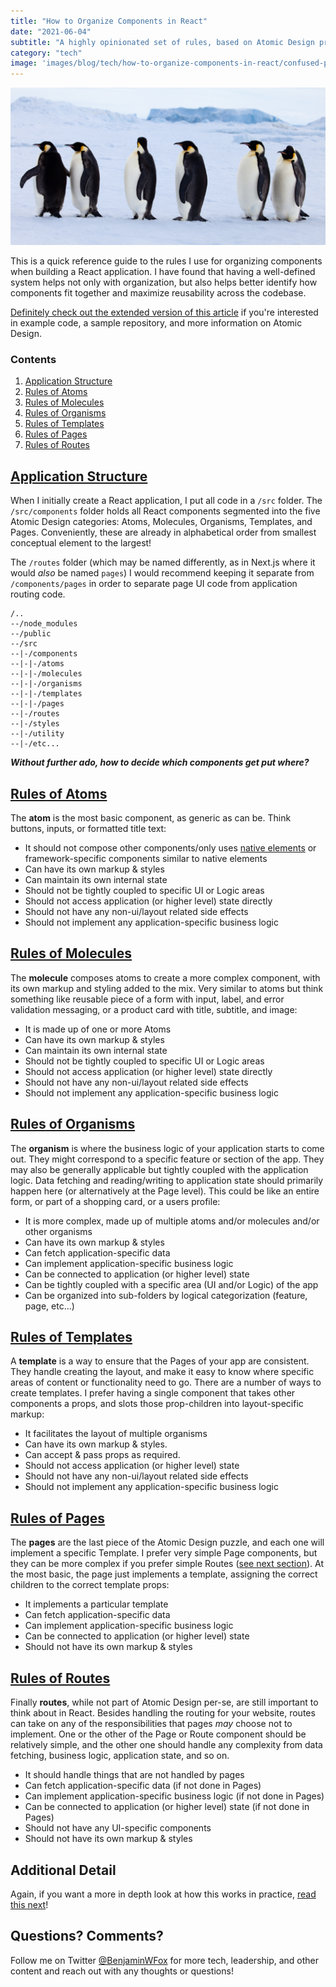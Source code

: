```yaml
---
title: "How to Organize Components in React"
date: "2021-06-04"
subtitle: "A highly opinionated set of rules, based on Atomic Design principles, to make sure you're components stay organized."
category: "tech"
image: 'images/blog/tech/how-to-organize-components-in-react/confused-penguins.jpg'
---
```


![Confused Penguins. Where did the component go?!](/public/images/blog/tech/how-to-organize-components-in-react/confused-penguins.jpg)

This is a quick reference guide to the rules I use for organizing components when building a React application. I have found that having a well-defined system helps not only with organization, but also helps better identify how components fit together and maximize reusability across the codebase.

[Definitely check out the extended version of this article](/blog/tech/atomic-design-for-developers) if you're interested in example code, a sample repository, and more information on Atomic Design.

### Contents

1. [Application Structure](#application-structure)
1. [Rules of Atoms](#rules-of-atoms)
1. [Rules of Molecules](#rules-of-molecules)
1. [Rules of Organisms](#rules-of-organisms)
1. [Rules of Templates](#rules-of-templates)
1. [Rules of Pages](#rules-of-pages)
1. [Rules of Routes](#rules-of-routes)

## [Application Structure](#application-structure)

When I initially create a React application, I put all code in a `/src` folder. The `/src/components` folder holds all React components segmented into the five Atomic Design categories: Atoms, Molecules, Organisms, Templates, and Pages. Conveniently, these are already in alphabetical order from smallest conceptual element to the largest!

The `/routes` folder (which may be named differently, as in Next.js where it would *also* be named `pages`) I would recommend keeping it separate from `/components/pages` in order to separate page UI code from application routing code.

```text
/..
--/node_modules
--/public
--/src
--|-/components
--|-|-/atoms
--|-|-/molecules
--|-|-/organisms
--|-|-/templates
--|-|-/pages
--|-/routes
--|-/styles
--|-/utility
--|-/etc...
```

***Without further ado, how to decide which components get put where?***

## [Rules of Atoms](#rules-of-atoms)
The **atom** is the most basic component, as generic as can be. Think buttons, inputs, or formatted title text:

- It should not compose other components/only uses [native elements](https://developer.mozilla.org/en-US/docs/Web/HTML/Element) or framework-specific components similar to native elements
- Can have its own markup & styles 
- Can maintain its own internal state
- Should not be tightly coupled to specific UI or Logic areas
- Should not access application (or higher level) state directly
- Should not have any non-ui/layout related side effects
- Should not implement any application-specific business logic

## [Rules of Molecules](#rules-of-molecules)
The **molecule** composes atoms to create a more complex component, with its own markup and styling added to the mix. Very similar to atoms but think something like reusable piece of a form with input, label, and error validation messaging, or a product card with title, subtitle, and image:

- It is made up of one or more Atoms
- Can have its own markup & styles
- Can maintain its own internal state
- Should not be tightly coupled to specific UI or Logic areas
- Should not access application (or higher level) state directly
- Should not have any non-ui/layout related side effects
- Should not implement any application-specific business logic

## [Rules of Organisms](#rules-of-organisms)
The **organism** is where the business logic of your application starts to come out. They might correspond to a specific feature or section of the app. They may also be generally applicable but tightly coupled with the application logic. Data fetching and reading/writing to application state should primarily happen here (or alternatively at the Page level). This could be like an entire form, or part of a shopping card, or a users profile:

- It is more complex, made up of multiple atoms and/or molecules and/or other organisms
- Can have its own markup & styles
- Can fetch application-specific data
- Can implement application-specific business logic
- Can be connected to application (or higher level) state
- Can be tightly coupled with a specific area (UI and/or Logic) of the app
- Can be organized into sub-folders by logical categorization (feature, page, etc...)

## [Rules of Templates](#rules-of-templates)
A **template** is a way to ensure that the Pages of your app are consistent. They handle creating the layout, and make it easy to know where specific areas of content or functionality need to go. There are a number of ways to create templates. I prefer having a single component that takes other components a props, and slots those prop-children into layout-specific markup:

- It facilitates the layout of multiple organisms
- Can have its own markup & styles.
- Can accept & pass props as required.
- Should not access application (or higher level) state
- Should not have any non-ui/layout related side effects
- Should not implement any application-specific business logic

## [Rules of Pages](#rules-of-pages)
The **pages** are the last piece of the Atomic Design puzzle, and each one will implement a specific Template. I prefer very simple Page components, but they can be more complex if you prefer simple Routes ([see next section](#rules-of-routes)). At the most basic, the page just implements a template, assigning the correct children to the correct template props:

- It implements a particular template
- Can fetch application-specific data
- Can implement application-specific business logic
- Can be connected to application (or higher level) state
- Should not have its own markup & styles

## [Rules of Routes](#rules-of-routes)
Finally **routes**, while not part of Atomic Design per-se, are still important to think about in React. Besides handling the routing for your website, routes can take on any of the responsibilities that pages *may* choose not to implement. One or the other of the Page or Route component should be relatively simple, and the other one should handle any complexity from data fetching, business logic, application state, and so on.

- It should handle things that are not handled by pages
- Can fetch application-specific data (if not done in Pages)
- Can implement application-specific business logic (if not done in Pages)
- Can be connected to application (or higher level) state (if not done in Pages)
- Should not have any UI-specific components
- Should not have its own markup & styles

## Additional Detail <!-- omit in toc -->

Again, if you want a more in depth look at how this works in practice, [read this next](/blog/tech/atomic-design-for-developers)!

## Questions? Comments? <!-- omit in toc -->

Follow me on Twitter [@BenjaminWFox](https://twitter.com/BenjaminWFox) for more tech, leadership, and other content and reach out with any thoughts or questions!
